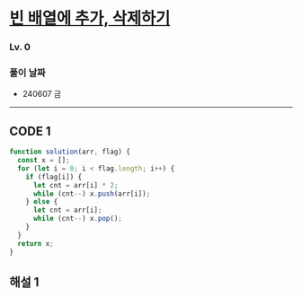 # [빈 배열에 추가, 삭제하기](https://school.programmers.co.kr/learn/courses/30/lessons/181860?language=javascript)

### Lv. 0

### 풀이 날짜

- 240607 금

---

## CODE 1

```javascript
function solution(arr, flag) {
  const x = [];
  for (let i = 0; i < flag.length; i++) {
    if (flag[i]) {
      let cnt = arr[i] * 2;
      while (cnt--) x.push(arr[i]);
    } else {
      let cnt = arr[i];
      while (cnt--) x.pop();
    }
  }
  return x;
}
```

## 해설 1
